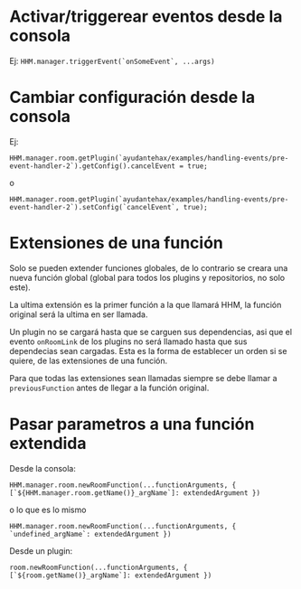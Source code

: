 # Activar/triggerear eventos desde la consola

Ej: ```HHM.manager.triggerEvent(`onSomeEvent`, ...args)```

# Cambiar configuración desde la consola

Ej: 
```
HHM.manager.room.getPlugin(`ayudantehax/examples/handling-events/pre-event-handler-2`).getConfig().cancelEvent = true;
```
o
```
HHM.manager.room.getPlugin(`ayudantehax/examples/handling-events/pre-event-handler-2`).setConfig(`cancelEvent`, true);
```

# Extensiones de una función

Solo se pueden extender funciones globales, de lo contrario se creara una nueva función global (global para todos los plugins y repositorios, no solo este).

La ultima extensión es la primer función a la que llamará HHM, la función original será la ultima en ser llamada.

Un plugin no se cargará hasta que se carguen sus dependencias, asi que el evento ```onRoomLink``` de los plugins no será llamado hasta que sus dependecias sean cargadas. Esta es la forma de establecer un orden si se quiere, de las extensiones de una función.

Para que todas las extensiones sean llamadas siempre se debe llamar a ```previousFunction``` antes de llegar a la función original.

# Pasar parametros a una función extendida

Desde la consola: 
```
HHM.manager.room.newRoomFunction(...functionArguments, { [`${HHM.manager.room.getName()}_argName`]: extendedArgument })
```
o lo que es lo mismo 
```
HHM.manager.room.newRoomFunction(...functionArguments, { `undefined_argName`: extendedArgument })
```

Desde un plugin: 
```
room.newRoomFunction(...functionArguments, { [`${room.getName()}_argName`]: extendedArgument })
```
